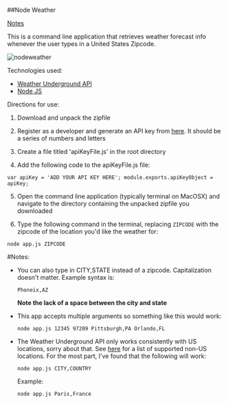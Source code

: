 ##Node Weather

[Notes](#Notes)

This is a command line application that retrieves weather forecast info whenever the user types in a United States Zipcode.

![nodeweather](https://cloud.githubusercontent.com/assets/12616554/15868407/8f4ec38a-2c9c-11e6-8a2a-cea5d1471f33.gif)

Technologies used:
- [Weather Underground API](http://www.wunderground.com)
- [Node JS](https://nodejs.org/)

Directions for use:

1. Download and unpack the zipfile

2. Register as a developer and generate an API key from [here](https://www.wunderground.com/weather/api). It should be a series of numbers and letters

3. Create a file titled 'apiKeyFile.js' in the root directory

4. Add the following code to the apiKeyFile.js file:

  `var apiKey = 'ADD YOUR API KEY HERE';
  module.exports.apiKeyObject = apiKey;`

5. Open the command line application (typically terminal on MacOSX) and navigate to the directory containing the unpacked zipfile you downloaded

6. Type the following command in the terminal, replacing `ZIPCODE` with the zipcode of the location you'd like the weather for:

  `node app.js ZIPCODE`

#Notes:
- You can also type in CITY,STATE instead of a zipcode. Capitalization doesn't matter. Example syntax is:

  `Phoneix,AZ`

  **Note the lack of a space between the city and state**
- This app accepts multiple arguments so something like this would work:

  `node app.js 12345 97209 Pittsburgh,PA Orlando,FL`

- The Weather Underground API only works consistently with US locations, sorry about that. See [here](https://www.wunderground.com/about/faq/international_cities.asp) for a list of supported non-US locations. For the most part, I've found that the following will work:

  `node app.js CITY,COUNTRY`

  Example:

  `node app.js Paris,France`
